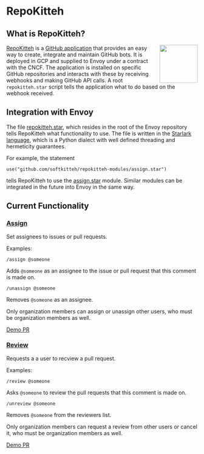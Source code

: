 # RepoKitteh

## What is RepoKitteh?

<img src="https://repokitteh.io/logo.svg" height="100" align="right">

[RepoKitteh](https://repokitteh.io) is a [GitHub application](https://developer.github.com/apps/) that provides an easy way to create, integrate and maintain GitHub bots. It is deployed in GCP and supplied to Envoy under a contract with the CNCF.
The application is installed on specific GitHub repositories and interacts with these by receiving webhooks and making GitHub API calls. A root `repokitteh.star` script tells the application what to do based on the webhook received.

## Integration with Envoy
The file [repokitteh.star](https://github.com/envoyproxy/envoy/blob/master/repokitteh.star), which resides in the root of the Envoy repository tells RepoKitteh what functionality to use. The file is written in the [Starlark language](https://github.com/bazelbuild/starlark/), which is a Python dialect with well defined threading and hermeticity guarantees.

For example, the statement
```
use("github.com/softkitteh/repokitteh-modules/assign.star")
```
tells RepoKitteh to use the [assign.star](https://github.com/softkitteh/repokitteh-modules/blob/master/assign.star) module.
Similar modules can be integrated in the future into Envoy in the same way.

## Current Functionality
### [Assign](https://github.com/softkitteh/repokitteh-modules/blob/master/assign.star)
Set assignees to issues or pull requests.

Examples:
```
/assign @someone
```
Adds `@someone` as an assignee to the issue or pull request that this comment is made on.

```
/unassign @someone
```
Removes `@someone` as an assignee.

Only organization members can assign or unassign other users, who must be organization members as well.

[Demo PR](https://github.com/envoyproxy/envoybot/pull/6)

### [Review](https://github.com/softkitteh/repokitteh-modules/blob/master/review.star)
Requests a a user to recview a pull request.

Examples:
```
/review @someone
```
Asks `@someone` to review the pull requests that this comment is made on.

```
/unreview @someone
```
Removes `@someone` from the reviewers list.

Only organization members can request a review from other users or cancel it, who must be organization members as well.

[Demo PR](https://github.com/envoyproxy/envoybot/pull/7)
